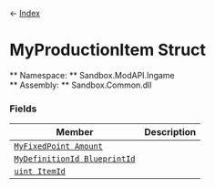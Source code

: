 ← [Index](index.md)
# MyProductionItem Struct
** Namespace: ** Sandbox.ModAPI.Ingame  
** Assembly: ** Sandbox.Common.dll  
### Fields
|Member|Description|
|---|---|
|[`MyFixedPoint Amount`](Sandbox.ModAPI.Ingame.Amount.md)||
|[`MyDefinitionId BlueprintId`](Sandbox.ModAPI.Ingame.BlueprintId.md)||
|[`uint ItemId`](Sandbox.ModAPI.Ingame.ItemId.md)||
